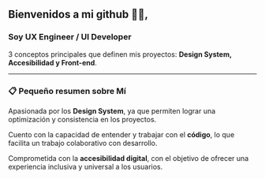 ## Bienvenidos a mi github 👋🏼, 

 ### Soy **UX Engineer / UI Developer**
3 conceptos principales que definen mis proyectos: **Design System, Accesibilidad y Front-end**.

---

### 📋 Pequeño resumen sobre Mí

Apasionada por los **Design System**, ya que permiten lograr una optimización y consistencia en los proyectos. 

Cuento con la capacidad de entender y trabajar con el **código**, lo que facilita un trabajo colaborativo con desarrollo. 

Comprometida con la **accesibilidad digital**, con el objetivo de ofrecer una experiencia inclusiva y universal a los usuarios.


